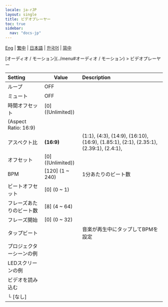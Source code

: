 ```yaml
---
locale: ja-rJP
layout: single
title: ビデオプレーヤー
toc: true
sidebar:
  nav: "docs-jp"
---
```

[Eng](/dancexr/menu/2025.4/motion/video_player) | [繁中](/tw/dancexr/menu/2025.4/motion/video_player) | [日本語](/jp/dancexr/menu/2025.4/motion/video_player) | [한국어](/kr/dancexr/menu/2025.4/motion/video_player) | [简中](/zh/dancexr/menu/2025.4/motion/video_player)

[オーディオ / モーション](../menu#オーディオ / モーション) > ビデオプレーヤー



| Setting | Value | Description |
| :--- | --- | :--- |
| ループ | OFF | 
| ミュート | OFF | 
| 時間オフセット | [0] ((Unlimited)) | 
| (Aspect Ratio: 16:9) || 
| アスペクト比 | **(16:9)** | (1:1), (4:3), (14:9), (16:10), (16:9), (1.85:1), (2:1), (2.35:1), (2.39:1), (2.4:1),  |
| オフセット | [0] ((Unlimited)) | 
| BPM | [120] (1 ~ 240) | 1分あたりのビート数
| ビートオフセット | [0] (0 ~ 1) | 
| フレーズあたりのビート数 | [8] (4 ~ 64) | 
| フレーズ開始 | [0] (0 ~ 32) | 
| タップビート || 音楽が再生中にタップしてBPMを設定
| プロジェクターシーンの例 || 
| LEDスクリーンの例 || 
| ビデオを読み込む || 
| └&nbsp;[なし] || 
